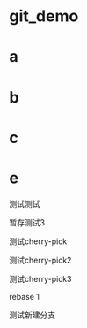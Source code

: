 # git_demo


# a

# b

# c


# e

测试测试

暂存测试3

测试cherry-pick

测试cherry-pick2

测试cherry-pick3

rebase 1

测试新建分支